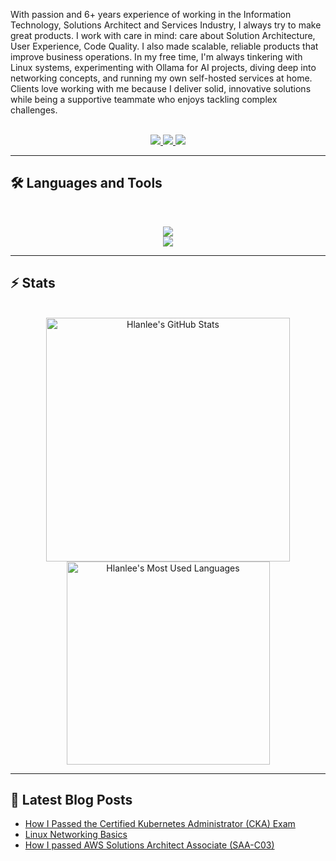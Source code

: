 With passion and 6+ years experience of working in the Information Technology, Solutions Architect and Services Industry, I always try to make great products. I work with care in mind: care about Solution Architecture, User Experience, Code Quality. I also made scalable, reliable products that improve business operations. In my free time, I'm always tinkering with Linux systems, experimenting with Ollama for AI projects, diving deep into networking concepts, and running my own self-hosted services at home. Clients love working with me because I deliver solid, innovative solutions while being a supportive teammate who enjoys tackling complex challenges.

<br>

<div align="center">
  <a href="lehoanglan97k31@gmail.com">
    <img src="https://img.shields.io/badge/Gmail-333333?style=for-the-badge&logo=gmail&logoColor=red" />
  </a>
  <a href="https://linkedin.com/in/hlanlee" target="_blank">
    <img src="https://img.shields.io/badge/LinkedIn-0077B5?style=for-the-badge&logo=linkedin&logoColor=white" target="_blank" />
  </a>
  <a href="https://medium.com/@hlan.lee" target="_blank">
    <img src="https://img.shields.io/badge/Medium-000000?style=for-the-badge&logo=medium&logoColor=white" target="_blank" />
  </a>
</div>

<hr>

## 🛠️ Languages and Tools

<br>

<p align="center">
  <img src="https://skillicons.dev/icons?i=k8s,aws,azure,docker,linux,debian,ansible,terraform" />
  <br>
  <img src="https://skillicons.dev/icons?i=ruby,go,ts,nodejs,nextjs,mongodb,postgres" />
</p>

<hr>

## ⚡️ Stats

<br>

<div align=center>
  <img width=390 src="https://github-readme-stats.vercel.app/api?username=hlanlee&theme=transparent&count_private=true&show_icons=true&rank_icon=github&locale=en" alt="Hlanlee's GitHub Stats" />
  <img width=325 src="https://github-readme-stats.vercel.app/api/top-langs?username=hlanlee&theme=transparent&layout=donut&hide=css&langs_count=8&border_radius=10&show_icons=true&locale=en" alt="Hlanlee's Most Used Languages" />
</div>

<hr>

## 📕 Latest Blog Posts
<!-- BLOG-POST-LIST:START -->
- [How I Passed the Certified Kubernetes Administrator (CKA) Exam](https://blog.hlanlee.tech/posts/review-ki-thi-cka-2024/)
- [Linux Networking Basics](https://blog.hlanlee.tech/posts/linux-networking-basics/)
- [How I passed AWS Solutions Architect Associate (SAA-C03)](https://blog.hlanlee.tech/posts/review-ki-thi-aws-certified-solutions-architect-associate-certification-saa-c03)
<!-- BLOG-POST-LIST:END -->

